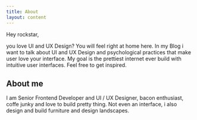 ```yaml
---
title: About
layout: content
---
```


Hey rockstar,

you love UI and UX Design? You will feel right at home here. 
In my Blog i want to talk about UI and UX Design and psychological practices that make user love your interface. My goal is the prettiest internet ever build with intuitive user interfaces. Feel free to get inspired.


## About me ##

I am Senior Frontend Developer and UI / UX Designer, bacon enthusiast, coffe junky and love to build pretty thing. Not even an interface, i also design and build furniture and design landscapes.
